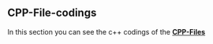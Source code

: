 ## CPP-File-codings
In this section you can see the c++ codings of the [__CPP-Files__](https://github.com/sgrmshrsm7/CPP-Files)
